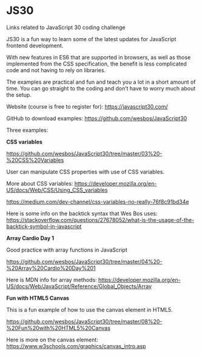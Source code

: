 # JS30
Links related to JavaScript 30 coding challenge

JS30 is a fun way to learn some of the latest updates for JavaScript frontend development.

With new features in ES6 that are supported in browsers, as well as those implemented from the CSS specification, the benefit is less complicated code and not having to rely on libraries.

The examples are practical and fun and teach you a lot in a short amount of time. You can go straight to the coding and don’t have to worry much about the setup.

Website (course is free to register for): <a href="https://javascript30.com/" target="_blank">https://javascript30.com/</a>

GitHub to download examples: <a href="https://github.com/wesbos/JavaScript30" target="_blank">https://github.com/wesbos/JavaScript30</a>

Three examples:

<b>CSS variables</b>

<a href="https://github.com/wesbos/JavaScript30/tree/master/03%20-%20CSS%20Variables" target="_blank">https://github.com/wesbos/JavaScript30/tree/master/03%20-%20CSS%20Variables</a>

User can manipulate CSS properties with use of CSS variables.

More about CSS variables:
<a href="https://developer.mozilla.org/en-US/docs/Web/CSS/Using_CSS_variables" target="_blank">https://developer.mozilla.org/en-US/docs/Web/CSS/Using_CSS_variables</a>

<a href="https://medium.com/dev-channel/css-variables-no-really-76f8c91bd34e" target="_blank">https://medium.com/dev-channel/css-variables-no-really-76f8c91bd34e</a>

Here is some info on the backtick syntax that Wes Bos uses:
<a href="https://medium.com/dev-channel/css-variables-no-really-76f8c91bd34e" target="_blank">https://stackoverflow.com/questions/27678052/what-is-the-usage-of-the-backtick-symbol-in-javascript</a>

<b>Array Cardio Day 1</b>

Good practice with array functions in JavaScript

<a href="https://github.com/wesbos/JavaScript30/tree/master/04%20-%20Array%20Cardio%20Day%201" target="_blank">https://github.com/wesbos/JavaScript30/tree/master/04%20-%20Array%20Cardio%20Day%201</a>

Here is MDN info for array methods: <a href="https://developer.mozilla.org/en-US/docs/Web/JavaScript/Reference/Global_Objects/Array" target="_blank">https://developer.mozilla.org/en-US/docs/Web/JavaScript/Reference/Global_Objects/Array</a>

<b>Fun with HTML5 Canvas</b>

This is a fun example of how to use the canvas element in HTML5.

<a href="https://github.com/wesbos/JavaScript30/tree/master/08%20-%20Fun%20with%20HTML5%20Canvas" target="_blank">https://github.com/wesbos/JavaScript30/tree/master/08%20-%20Fun%20with%20HTML5%20Canvas</a>

Here is more on the canvas element: <a href="https://www.w3schools.com/graphics/canvas_intro.asp" target="_blank">https://www.w3schools.com/graphics/canvas_intro.asp</a>
